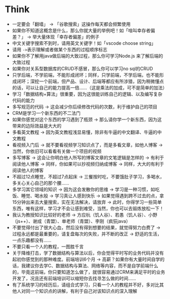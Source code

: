 # Think

- 一定要会「翻墙」 -> 「谷歌搜索」这操作每天都会频繁使用
- 如果你不知道这概念是什么，那么你就大量的举例吧！如「啥叫幸存者偏差？」 -> 举大量体现「幸存者偏差」的例子
- 中文关键字搜索不到时，请用英文关键字！如「vscode choose string」
- 请用 ` -> `表示理解或者做某个东西的过程顺序标志
- 如果你不了解用java做后端的大致过程，那么你可学习Node.js 来了解后端的大致过程
- 如果你对关系型数据库的CRUD不感冒，那么你可以学习no sql的CRUD
- 只学后端，不学前端，不能形成闭环；同样，只学前端，不学后端，也不能形成闭环；深挖一个前端，但产品、设计、后端等都应有所涉猎，因为稍微懂点的话，可以让自己的能力提高一倍……（这是乘法的加成，可不是简单的加法）
- 学习「数据结构+算法」很重要，因为这很能训练自己的逻辑、以及编写复杂代码的能力
- 多写规范的代码 -> 这会减少你后续修改代码的次数，利于维护自己的项目
- CRM是学习一个新东西的不二法门
- 如果你感觉对这个东西的学习遇到了瓶颈 -> 那么请你学一个新东西，因为这带来的边际效益是大大的
- 多看英文教程 -> 因为英文教程浅显易懂，除非有牛逼的中文翻译、牛逼的中文教程
- 看视频入门后 -> 就不要看视频学习知识点了，而是多看文章，如他人博客 -> 当然，你依旧可以看看有关做一个项目的视频
- 多写博客 -> 这会让你明白他人所写的博客文章的文笔逻辑是怎样的 -> 有利于阅读他人博客 -> 同样，你如果可以抄视频归纳成博客 -> 同样，大大的有利于阅读他人的博客
- 不超过12点睡觉，不超过7点起床 -> 三餐按时吃，不要饿肚子学习，多喝水，多关心关心自己的那个腰……
- 多学习其它领域的知识 -> 因为这会发散你的思维 -> 学习是一种习惯，如吃饭、睡觉、喝水般 -> 学习真让人感到快乐 -> 如果觉得遇到跨不过去的点，拿15分钟出来去大量搜索，实在无法解决，请放弃 -> 此时，你得学习一些简单东西，唯有这样，学习才不会让感到难受，当然，你也可以去锻炼放松一下！
- 我认为教授知识比较好的老师 -> 方应杭（饥人谷）、若愚（饥人谷）、小野（js++）、谢成（青盟）、单老师（青盟）、李刚（疯狂java）
- 不要觉得付出了很大心血，然后没有得到想要的结果，就觉得努力白费了 -> 过程永远都是最重要的，请复盘每次的失败，并不断的改正 -> 舒适的生活，一点乐趣都没有……
- 不要只看一个人的教程，一图胜千言
- 关于降维打击，学了数据结构与算法以后，你会觉得平时写的业务代码并没有起初你感觉到的那种难度。前端培训6个月 -> 高薪？如果你有大量时间自学的话，我建议你去学C、数据结构与算法、网络等内容，而不是自学前端什么的，毕竟这前端，你只要知道怎么做了，就很容易通过CRM来满足平时的业务开发了，况且还有前端培训可以缩短你去找寻怎么做的时间……
- 有了系统学习的经历后，请组合式学习，只看一个人的教程并不好，多对比其他人对同一个知识点的讲解，有利于自己对该知识点的深入理解